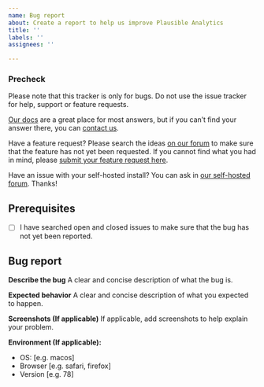 ```yaml
---
name: Bug report
about: Create a report to help us improve Plausible Analytics
title: ''
labels: ''
assignees: ''

---
```


### Precheck

Please note that this tracker is only for bugs. Do not use the issue tracker for help, support or feature requests. 

[Our docs](https://plausible.io/docs) are a great place for most answers, but if you can’t find your answer there, you can [contact us](https://plausible.io/contact). 

Have a feature request? Please search the ideas [on our forum](https://github.com/plausible/analytics/discussions/categories/feature-requests) to make sure that the feature has not yet been requested. If you cannot find what you had in mind, please [submit your feature request here](https://github.com/plausible/analytics/discussions/new). 

Have an issue with your self-hosted install? You can ask in [our self-hosted forum](https://github.com/plausible/analytics/discussions/categories/self-hosted-support). Thanks!

## Prerequisites
- [ ] I have searched open and closed issues to make sure that the bug has not yet been reported.

## Bug report
**Describe the bug**
A clear and concise description of what the bug is.

**Expected behavior**
A clear and concise description of what you expected to happen.

**Screenshots (If applicable)**
If applicable, add screenshots to help explain your problem.

**Environment (If applicable):**
 - OS: [e.g. macos]
 - Browser [e.g. safari, firefox]
 - Version [e.g. 78]
